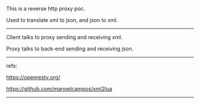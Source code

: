 This is a reverse http proxy poc.

Used to translate xml to json, and json to xml.

---

Client talks to proxy sending and receiving xml.

Proxy talks to back-end sending and receiving json.

---

refs:

https://openresty.org/

https://github.com/manoelcampos/xml2lua

---